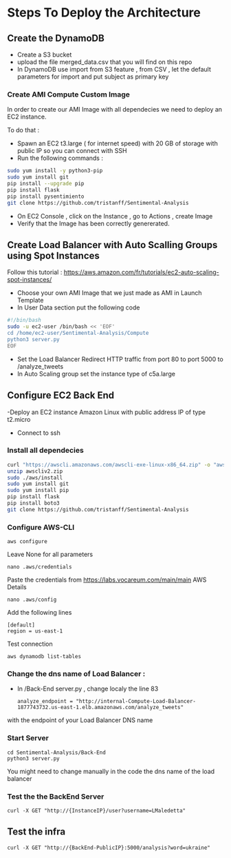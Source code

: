 # Steps To Deploy the Architecture
## Create the DynamoDB
- Create a S3 bucket 
- upload the file merged_data.csv that you will find on this repo
- In DynamoDB use import from S3 feature , from CSV , let the default parameters for import and put subject as primary key


### Create AMI Compute Custom Image

In order to create our AMI Image with all dependecies we need to deploy an EC2 instance.

To do that :
- Spawn an EC2 t3.large ( for internet speed) with 20 GB of storage with public IP so you can connect with SSH
- Run the following commands :
```bash
sudo yum install -y python3-pip
sudo yum install git
pip install --upgrade pip
pip install flask
pip install pysentimiento
git clone https://github.com/tristanff/Sentimental-Analysis
```
- On EC2 Console , click on the Instance , go to Actions , create Image
- Verify that the Image has been correctly genererated.
## Create Load Balancer with Auto Scalling Groups using Spot Instances 
Follow this tutorial : https://aws.amazon.com/fr/tutorials/ec2-auto-scaling-spot-instances/
- Choose your own AMI Image that we just made as AMI in Launch Template
- In User Data section put the following code
```bash
#!/bin/bash
sudo -u ec2-user /bin/bash << 'EOF'
cd /home/ec2-user/Sentimental-Analysis/Compute
python3 server.py
EOF
```
- Set the Load Balancer Redirect HTTP traffic from port 80 to port 5000 to /analyze_tweets
- In Auto Scaling group set the instance type of c5a.large




## Configure EC2 Back End
-Deploy an EC2 instance Amazon Linux with public address IP of type t2.micro
- Connect to ssh
### Install all dependecies
```bash
curl "https://awscli.amazonaws.com/awscli-exe-linux-x86_64.zip" -o "awscliv2.zip"
unzip awscliv2.zip
sudo ./aws/install
sudo yum install git
sudo yum install pip
pip install flask
pip install boto3
git clone https://github.com/tristanff/Sentimental-Analysis
```

### Configure AWS-CLI
```
aws configure
```
Leave None for all parameters
```
nano .aws/credentials
```
Paste the credentials from https://labs.vocareum.com/main/main AWS Details
```
nano .aws/config
```
Add the following lines
```
[default]
region = us-east-1
```

Test connection
```
aws dynamodb list-tables
```
### Change the dns name of Load Balancer :
- In /Back-End server.py , change localy the line 83
  ```
  analyze_endpoint = "http://internal-Compute-Load-Balancer-1877743732.us-east-1.elb.amazonaws.com/analyze_tweets"
  ```
with the endpoint of your Load Balancer DNS name
### Start Server
```
cd Sentimental-Analysis/Back-End
python3 server.py
```
You might need to change manually in the code the dns name of the load balancer

### Test the the BackEnd Server
```
curl -X GET "http://{InstanceIP}/user?username=LMaledetta"
```

## Test the infra
```
curl -X GET "http://{BackEnd-PublicIP}:5000/analysis?word=ukraine"
```



